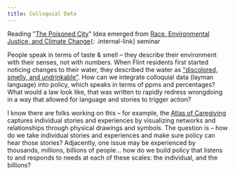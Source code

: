```yaml
---
title: Colloquial Data
---
```


Reading "[The Poisoned City](https://bookshop.org/books/the-poisoned-city-flint-s-water-and-the-american-urban-tragedy/9781250125149)"
Idea emerged from [Race, Environmental Justice, and Climate Change](/race_ej_cc_seminar/syllabusrejcc){: .internal-link} seminar

People speak in terms of taste & smell – they describe their environment with their senses, not with numbers. When Flint residents first started noticing changes to their water, they described the water as ["discolored, smelly, and undrinkable"](https://www.vox.com/2016/2/15/10991626/flint-water-crisis). How can we integrate colloquial data (layman language) into policy, which speaks in terms of ppms and percentages? What would a law look like, that was written to rapidly redress wrongdoing in a way that allowed for language and stories to trigger action?

I know there are folks working on this – for example, the [Atlas of Caregiving](https://www.vox.com/2016/2/15/10991626/flint-water-crisis) captures individual stories and experiences by visualizing networks and relationships through physical drawings and symbols. The question is – how do we take individual stories and experiences and make sure policy can hear those stories? Adjacently, one issue may be experienced by thousands, millions, billions of people… how do we build policy that listens to and responds to needs at each of these scales: the individual, and the billions?